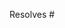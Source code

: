 Resolves #

<!--

If you want to add a new runner, please follow the checklist below.

## TODO(add_runner)
- [ ] Add a runner implementation
- [ ] Test to parse history file
- [ ] Test to write to history file
- [ ] Update README.md
- [ ] Update repository description
- [ ] Update the output of `fzf-make --help`
- [ ] Update `CREDITS` if needed
- [ ] Add a test directory to `test_data`
- [ ] Update `docs/MANUAL_TEST_CASES.md`

-->

<!--

If you add some feature, make sure to follow the checklist below for preventing regression.

## Test cases
- [ ] Regression
	- [ ] Existing feature works properly.
		- [ ] History
			- [ ] Read histories
			- [ ] Write histories
		- [ ] Execution
			- [ ] Any command can be executed.
			- [ ] Narrow downed command can be executed.
		- [ ] Preview
			- [ ] Preview is shown properly.

-->
